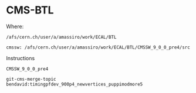 # CMS-BTL

Where:

    /afs/cern.ch/user/a/amassiro/work/ECAL/BTL
    
    cmssw: /afs/cern.ch/user/a/amassiro/work/ECAL/BTL/CMSSW_9_0_0_pre4/src
    
Instructions

    CMSSW_9_0_0_pre4

    git-cms-merge-topic bendavid:timingpfdev_900p4_newvertices_puppimodmore5

    